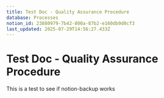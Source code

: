 ```yaml
---
title: Test Doc - Quality Assurance Procedure
database: Processes
notion_id: 23880979-7b42-800a-87b2-e160db9d0cf3
last_updated: 2025-07-29T14:56:27.433Z
---
```


# Test Doc - Quality Assurance Procedure


This is a test to see if notion-backup works

